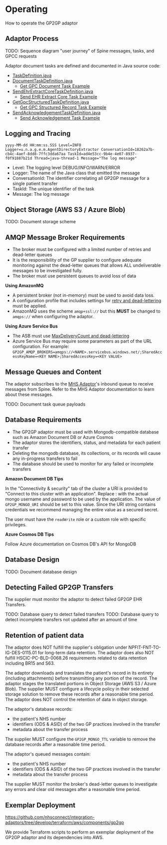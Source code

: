 # Operating

How to operate the GP2GP adaptor

## Adaptor Process

TODO: Sequence diagram "user journey" of Spine messages, tasks, and GPCC requests

Adaptor document tasks are defined and documented in Java source code:

* [TaskDefinition.java](https://github.com/nhsconnect/integration-adaptor-gp2gp/tree/main/service/src/main/java/uk/nhs/adaptors/gp2gp/common/task/TaskDefinition.java)
* [DocumentTaskDefinition.java](https://github.com/nhsconnect/integration-adaptor-gp2gp/tree/main/service/src/main/java/uk/nhs/adaptors/gp2gp/ehr/DocumentTaskDefinition.java) 
  * [Get GPC Document Task Example](/documentation/examples/Task_queue_payloads/GetGpcDocumentTaskDefinition.md)
* [SendEhrExtractCoreTaskDefinition.java](https://github.com/nhsconnect/integration-adaptor-gp2gp/tree/main/service/src/main/java/uk/nhs/adaptors/gp2gp/ehr/SendEhrExtractCoreTaskDefinition.java) 
  * [Send EHR Extract Core Task Example](/documentation/examples/Task_queue_payloads/SendEhrExtractCoreTaskDefinition.md)
* [GetGpcStructuredTaskDefinition.java](https://github.com/nhsconnect/integration-adaptor-gp2gp/tree/main/service/src/main/java/uk/nhs/adaptors/gp2gp/gpc/GetGpcStructuredTaskDefinition.java) 
  * [Get GPC Structured Record Task Example](/documentation/examples/Task_queue_payloads/GetGpcStructuredTaskDefinition.md)
* [SendAcknowledgementTaskDefinition.java](https://github.com/nhsconnect/integration-adaptor-gp2gp/tree/main/service/src/main/java/uk/nhs/adaptors/gp2gp/ehr/SendAcknowledgementTaskDefinition.java) 
  * [Send Acknowledgement Task Example](/documentation/examples/Task_queue_payloads/sendAcknowledgementTaskDefinition.md)

## Logging and Tracing

```
yyyy-MM-dd HH:mm:ss.SSS Level=INFO Logger=u.n.a.g.e.m.AgentDirectoryExtractor ConversationId=18262a7b-cb4c-4aef-8dd8-7ffc3dda67aa TaskId=ad4e53cc-9b4e-4e07-8937-f0f91887b21d Thread=java-thread-1 Message="The log message"
```

* Level: The logging level DEBUG/INFO/WARN/ERROR
* Logger: The name of the Java class that emitted the message
* ConversationId: The identifier correlating all GP2GP message for a single patient transfer
* TaskId: The unique identifier of the task
* Message: The log message

## Object Storage (AWS S3 / Azure Blob)

TODO: Document storage scheme

## AMQP Message Broker Requirements

* The broker must be configured with a limited number of retries and dead-letter queues
* It is the responsibility of the GP supplier to configure adequate monitoring against the dead-letter queues that allows ALL undeliverable messages to be investigated fully.
* The broker must use persistent queues to avoid loss of data

**Using AmazonMQ**

* A persistent broker (not in-memory) must be used to avoid data loss.
* A configuration profile that includes settings for [retry and dead-lettering](https://activemq.apache.org/message-redelivery-and-dlq-handling.html) must be applied.
* AmazonMQ uses the scheme `amqp+ssl://` but this **MUST** be changed to `amqps://` when configuring the adaptor.

**Using Azure Service Bus**

* The ASB must use [MaxDeliveryCount and dead-lettering](https://docs.microsoft.com/en-us/azure/service-bus-messaging/service-bus-dead-letter-queues#exceeding-maxdeliverycount)
* Azure Service Bus may require some parameters as part of the URL configuration. For example: `GP2GP_AMQP_BROKERS=amqps://<NAME>.servicebus.windows.net/;SharedAccessKeyName=<KEY NAME>;SharedAccessKey=<KEY VALUE>`

## Message Queues and Content

The adaptor subscribes to the [MHS Adaptor](https://github.com/nhsconnect/integration-adaptor-mhs)'s 
inbound queue to receive messages from Spine. Refer to the MHS Adaptor documentation to 
learn about these messages. 

TODO: Document task queue payloads

## Database Requirements

* The GP2GP adaptor must be used with Mongodb-compatible database such as Amazon Document DB or Azure Cosmos
* The adaptor stores the identifiers, status, and metadata for each patient transfer
* Deleting the mongodb database, its collections, or its records will cause any in-progress transfers to fail
* The database should be used to monitor for any failed or incomplete transfers

**Amazon Document DB Tips**

In the "Connectivity & security" tab of the cluster a URI is provided to "Connect to this cluster with an application".
Replace <username>:<insertYourPasswordHere> with the actual mongo username and password to be used by the application.
The value of `GP2GP_MONGO_URI` should be set to this value. Since the URI string contains credentials we recommend 
managing the entire value as a secured secret.

The user must have the `readWrite` role or a custom role with specific privileges.

**Azure Cosmos DB Tips**

Follow Azure documentation on Cosmos DB's API for MongoDB

## Database Design

TODO: Document database design

## Detecting Failed GP2GP Transfers

The supplier must monitor the adaptor to detect failed GP2GP EHR Transfers.

TODO: Database query to detect failed transfers
TODO: Database query to detect incomplete transfers not updated after an amount of time

## Retention of patient data

The adaptor does NOT fulfill the supplier's obligation under NPFIT-FNT-TO-IG-DES-0115.01 for
long-term data retention. The adaptor does also NOT fulfill HSCIC-PC-BLD-0068.26 requirements 
related to data retention including BR15 and S63.

The adaptor downloads and translates the patient's record in its entirety (including attachments)
before transmitting any portion of the record. The adaptor stages the translated portions in 
Object Storage (AWS S3 / Azure Blob). The supplier MUST configure a lifecycle policy
in their selected storage solution to remove these records after a reasonable time period.
The adaptor does NOT control the retention of data in object storage.

The adaptor's database records:
* the patient's NHS number
* identifiers (ODS & ASID) of the two GP practices involved in the transfer
* metadata about the transfer process

The supplier MUST configure the `GP2GP_MONGO_TTL` variable to remove the database records
after a reasonable time period.

The adaptor's queued messages contain:
* the patient's NHS number
* identifiers (ODS & ASID) of the two GP practices involved in the transfer
* metadata about the transfer process

The supplier MUST monitor the broker's dead-letter queues to investigate any errors and clear 
old messages after a reasonable time period.

## Exemplar Deployment

https://github.com/nhsconnect/integration-adaptors/tree/develop/terraform/aws/components/gp2gp

We provide Terraform scripts to perform an exemplar deployment of the GP2GP adaptor and its
dependencies into AWS.
